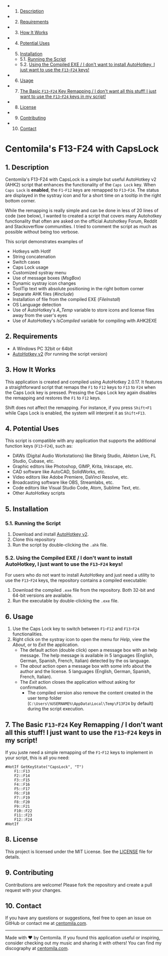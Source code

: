 <!-- vscode-markdown-toc -->
* 1. [Description](#Description)
* 2. [Requirements](#Requirements)
* 3. [How It Works](#HowItWorks)
* 4. [Potential Uses](#PotentialUses)
* 5. [Installation](#Installation)
	* 5.1. [Running the Script](#RunningtheScript)
	* 5.2. [Using the Compiled EXE / I don't want to install AutoHotkey, I just want to use the `F13`-`F24` keys!](#UsingtheCompiledEXEIdontwanttoinstallAutoHotkeyIjustwanttousetheF13-F24keys)
* 6. [Usage](#Usage)
* 7. [The Basic `F13`-`F24` Key Remapping / I don't want all this stuff! I just want to use the `F13`-`F24` keys in my script!](#TheBasicF13-F24KeyRemappingIdontwantallthisstuffIjustwanttousetheF13-F24keysinmyscript)
* 8. [License](#License)
* 9. [Contributing](#Contributing)
* 10. [Contact](#Contact)

<!-- vscode-markdown-toc-config
	numbering=true
	autoSave=true
	/vscode-markdown-toc-config -->
<!-- /vscode-markdown-toc -->

# Centomila's F13-F24 with CapsLock

##  1. <a name='Description'></a>Description
Centomila's F13-F24 with CapsLock is a simple but useful AutoHotkey v2 (AHK2) script that enhances the functionality of the `Caps Lock` key. When `Caps Lock` is **enabled**, the `F1`-`F12` keys are remapped to `F13`-`F24`. The status are displayed in the systray icon and for a short time on a tooltip in the right bottom corner.

While the remapping is really simple and can be done in less of 20 lines of code (see below), I wanted to created a script that covers many Autohotkey functionality that often are asked on the official Autohotkey Forum, Reddit and Stackoverflow communities. I tried to comment the script as much as possible without being too verbose.

This script demonstrates examples of
- Hotkeys with HotIf
- String concatenation
- Switch cases
- Caps Lock usage
- Customized systray menu
- Use of message boxes (_MsgBox_)
- Dynamic systray icon changes
- ToolTip text with absolute positioning in the right bottom corner
- Separate AHK files (_#include_)
- Installation of file from the compiled EXE (_FileInstall_)
- OS Language detection
- Use of AutoHotkey's _A_Temp_ variable to store icons and license files away from the user's eyes
- Use of AutoHotkey's _IsCompiled_ variable for compiling with AHK2EXE

##  2. <a name='Requirements'></a>Requirements

- A Windows PC 32bit or 64bit
- [AutoHotkey v2](https://www.autohotkey.com/v2/) (for running the script version)

##  3. <a name='HowItWorks'></a>How It Works

This application is created and compiled using AutoHotkey 2.0.17. It features a straightforward script that remaps the `F1` to `F12` keys to `F13` to `F24` when the Caps Lock key is pressed. Pressing the Caps Lock key again disables the remapping and restores the `F1` to `F12` keys.

Shift does not affect the remapping. For instance, if you press `Shift+F1` while Caps Lock is enabled, the system will interpret it as `Shift+F13`.

##  4. <a name='PotentialUses'></a>Potential Uses

This script is compatible with any application that supports the additional function keys (`F13`-`F24`), such as:

- DAWs (Digital Audio Workstations) like Bitwig Studio, Ableton Live, FL Studio, Cubase, etc.
- Graphic editors like Photoshop, GIMP, Krita, Inkscape, etc.
- CAD software like AutoCAD, SolidWorks, etc.
- Video editors like Adobe Premiere, DaVinci Resolve, etc.
- Broadcasting software like OBS, Streamlabs, etc.
- Code editors like Visual Studio Code, Atom, Sublime Text, etc.
- Other AutoHotkey scripts

##  5. <a name='Installation'></a>Installation

###  5.1. <a name='RunningtheScript'></a>Running the Script

1. Download and install [AutoHotkey v2](https://www.autohotkey.com/v2/).
2. Clone this repository
3. Run the script by double-clicking the `.ahk` file.

###  5.2. <a name='UsingtheCompiledEXEIdontwanttoinstallAutoHotkeyIjustwanttousetheF13-F24keys'></a>Using the Compiled EXE / I don't want to install AutoHotkey, I just want to use the `F13`-`F24` keys!

For users who do not want to install AutoHotkey and just need a utility to use the `F13`-`F24` keys, the repository contains a compiled executable:

1. Download the compiled `.exe` file from the repository. Both 32-bit and 64-bit versions are available.
2. Run the executable by double-clicking the `.exe` file.

##  6. <a name='Usage'></a>Usage

1. Use the Caps Lock key to switch between `F1`-`F12` and `F13`-`F24` functionalities.
2. Right click on the systray icon to open the menu for _Help_, view the _About_, or to _Exit_ the application.
    - The default action (double click) open a message box with an help message. The help message is available in 5 languages (English, German, Spanish, French, Italian) detected by the os language.
    - The _about_ action open a message box with some info about the author and the license. 5 languages (English, German, Spanish, French, Italian).
    - The _Exit_ action closes the application without asking for confirmation.
        - The compiled version also remove the content created in the user temp folder (`C:\Users\%USERNAME%\AppData\Local\Temp\F13F24` by default) during the script execution.

##  7. <a name='TheBasicF13-F24KeyRemappingIdontwantallthisstuffIjustwanttousetheF13-F24keysinmyscript'></a>The Basic `F13`-`F24` Key Remapping / I don't want all this stuff! I just want to use the `F13`-`F24` keys in my script!

If you juste need a simple remapping of the `F1`-`F12` keys to implement in your script, this is all you need:

```ahk
#HotIf GetKeyState("CapsLock", "T")
    F1::F13
    F2::F14
    F3::F15
    F4::F16
    F5::F17
    F6::F18
    F7::F19
    F8::F20
    F9::F21
    F10::F22
    F11::F23
    F12::F24
#HotIf
```

##  8. <a name='License'></a>License

This project is licensed under the MIT License. See the [LICENSE](LICENSE) file for details.

##  9. <a name='Contributing'></a>Contributing

Contributions are welcome! Please fork the repository and create a pull request with your changes.

##  10. <a name='Contact'></a>Contact

If you have any questions or suggestions, feel free to open an issue on GitHub or contact me at [centomila.com](https://centomila.com/contact/).

---

Made with ❤️ by Centomila. If you found this application useful or inspiring, consider checking out my music and sharing it with others! You can find my discography at [centomila.com](https://centomila.com).